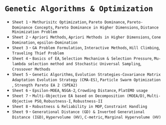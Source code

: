 # `Genetic Algorithms & Optimization`

- `Sheet 1` - `Methurisitc Optimization`, `Pareto Dominance`, `Pareto-Dominance Concepts`, `Pareto Dominance in Higher Dimensions`, `Distance Minimization Problem`
- `Sheet 2` - `Apriori Methods`, `Apriori Methods in Higher Dimensions`, `Cone Domination`, `epsilon-Domination`
- `Sheet 3` - `GA Problem Formulation`, `Interactive Methods`, `Hill Climbing`, `Traveling Thief Problem`
- `Sheet 4` - `Basics of EA`, `Selection Mechanism & Selection Pressure`, `Mu-lambda selection method and Stochastic Universal Sampling`, `Crossover Methods`
- `Sheet 5` - `Genetic Algorithms`, `Evolution Strategies-Covariance Matrix Adaptation Evolution Strategy (CMA-ES)`, `Particle Swarm Optimization` , `Strength Pareto EA 2 (SPEA2)`
- `Sheet 6` -  `Epsilon-MOEA`, `NSGA-2`, `Crowding Distance`, `PlatEMO usage`
- `Sheet 7` - `Multi-Objective EA based on Decomposition (MOEA/D)`, `Multi-Objective PSO`, `Robustness-I`, `Robustness-II`
- `Sheet 8` - `Robustness & Reliability in MOP`, `Constraint Handling`
- `Sheet 9` - `Generational Distance (GD) & Inverted Generational Distance (IGD)`, `Hypervolume (HV)`, `C-metric`, `Marginal Hypervolume (HV)`
